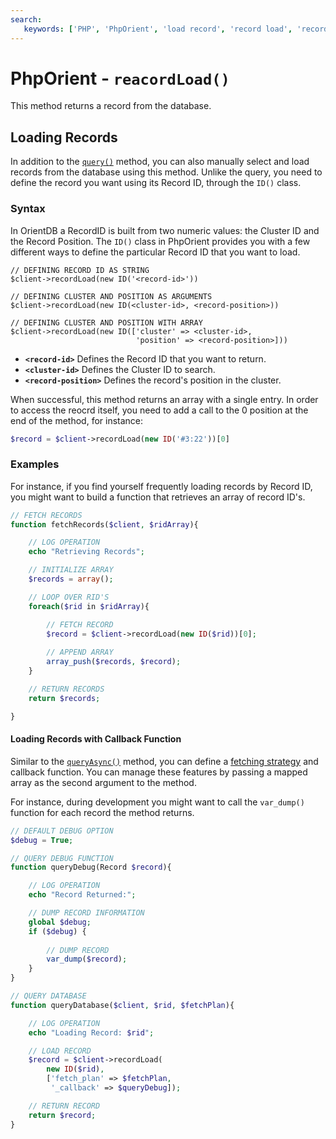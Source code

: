 ```yaml
---
search:
   keywords: ['PHP', 'PhpOrient', 'load record', 'record load', 'recordLoad']
---
```


# PhpOrient - `reacordLoad()`

This method returns a record from the database.

## Loading Records

In addition to the [`query()`](PHP-Query.md) method, you can also manually select and load records from the database using this method.  Unlike the query, you need to define the record you want using its Record ID, through the `ID()` class.

### Syntax

In OrientDB a RecordID is built from two numeric values: the Cluster ID and the Record Position.  The `ID()` class in PhpOrient provides you with a few different ways to define the particular Record ID that you want to load.

```
// DEFINING RECORD ID AS STRING 
$client->recordLoad(new ID('<record-id>'))

// DEFINING CLUSTER AND POSITION AS ARGUMENTS
$client->recordLoad(new ID(<cluster-id>, <record-position>))

// DEFINING CLUSTER AND POSITION WITH ARRAY
$client->recordLoad(new ID(['cluster' => <cluster-id>, 
							'position' => <record-position>]))
```

- **`<record-id>`** Defines the Record ID that you want to return.
- **`<cluster-id>`** Defines the Cluster ID to search.
- **`<record-position>`** Defines the record's position in the cluster.

When successful, this method returns an array with a single entry. In order to access the reocrd itself, you need to add a call to the 0 position at the end of the method, for instance:

```php
$record = $client->recordLoad(new ID('#3:22'))[0]
``` 

### Examples

For instance, if you find yourself frequently loading records by Record ID, you might want to build a function that retrieves an array of record ID's.

```php
// FETCH RECORDS
function fetchRecords($client, $ridArray){

	// LOG OPERATION
	echo "Retrieving Records";

	// INITIALIZE ARRAY
	$records = array();

	// LOOP OVER RID'S
	foreach($rid in $ridArray){

		// FETCH RECORD
		$record = $client->recordLoad(new ID($rid))[0];
		
		// APPEND ARRAY
		array_push($records, $record);
	}

	// RETURN RECORDS
	return $records;

}
```


#### Loading Records with Callback Function

Similar to the [`queryAsync()`](PHP-queryAsync.md) method, you can define a [fetching strategy](../java/Fetching-Strategies.md) and callback function.  You can manage these features by passing a mapped array as the second argument to the method.

For instance, during development you might want to call the `var_dump()` function for each record the method returns.

```php
// DEFAULT DEBUG OPTION
$debug = True;

// QUERY DEBUG FUNCTION
function queryDebug(Record $record){

	// LOG OPERATION
	echo "Record Returned:";

	// DUMP RECORD INFORMATION
	global $debug;
	if ($debug) {
		
		// DUMP RECORD
		var_dump($record);
	}
}

// QUERY DATABASE
function queryDatabase($client, $rid, $fetchPlan){

	// LOG OPERATION
	echo "Loading Record: $rid";

	// LOAD RECORD
	$record = $client->recordLoad(
		new ID($rid), 
		['fetch_plan' => $fetchPlan,
		 '_callback' => $queryDebug]);

	// RETURN RECORD
	return $record;
}
```
